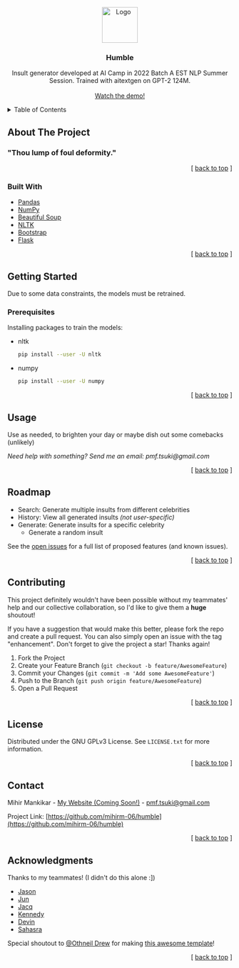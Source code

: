 <div id="top"></div>

<!-- PROJECT LOGO -->
<br />
<div align="center">
  <a href="https://github.com/mihirm-06/humble">
    <img src="https://static.wixstatic.com/media/12b467_a4ceef0f338c41c7885cb083ea36a00f~mv2_d_1742_1743_s_2.png/v1/fill/w_216,h_224,al_c,q_85,usm_0.66_1.00_0.01,enc_auto/ai%20camp%20logo.png" alt="Logo" width="80" height="80">
  </a>

<h3 align="center">Humble</h3>

  <p align="center">
    Insult generator developed at AI Camp in 2022 Batch A EST NLP Summer Session. Trained with aitextgen on GPT-2 124M.
    <br />
    <br />
    <a href="https://youtu.be/DzrT3VD3o4U">Watch the demo!</a>
  </p>
</div>



<!-- TABLE OF CONTENTS -->
<details>
  <summary>Table of Contents</summary>
  <ol>
    <li>
      <a href="#about-the-project">About The Project</a>
      <ul>
        <li><a href="#built-with">Built With</a></li>
      </ul>
    </li>
    <li>
      <a href="#getting-started">Getting Started</a>
      <ul>
        <li><a href="#prerequisites">Prerequisites</a></li>
      </ul>
    </li>
    <li><a href="#usage">Usage</a></li>
    <li><a href="#roadmap">Roadmap</a></li>
    <li><a href="#contributing">Contributing</a></li>
    <li><a href="#license">License</a></li>
    <li><a href="#contact">Contact</a></li>
    <li><a href="#acknowledgments">Acknowledgments</a></li>
  </ol>
</details>



<!-- ABOUT THE PROJECT -->
## About The Project

<h3>
  "Thou lump of foul deformity."
</h3>

<p align="right">[ <a href="#top">back to top</a> ]</p>



### Built With

* [Pandas](https://pandas.pydata.org)
* [NumPy](https://numpy.org)
* [Beautiful Soup](https://www.crummy.com/software/BeautifulSoup/)
* [NLTK](https://www.nltk.org)
* [Bootstrap](https://getbootstrap.com)
* [Flask](https://flask.palletsprojects.com)

<p align="right">[ <a href="#top">back to top</a> ]</p>

<!-- GETTING STARTED -->
## Getting Started

Due to some data constraints, the models must be retrained.

### Prerequisites

Installing packages to train the models: 
* nltk
  ```sh
  pip install --user -U nltk
  ```
* numpy
  ```sh
  pip install --user -U numpy
  ```

<p align="right">[ <a href="#top">back to top</a> ]</p>



<!-- USAGE EXAMPLES -->
## Usage

Use as needed, to brighten your day or maybe dish out some comebacks (unlikely)

_Need help with something? Send me an email: pmf.tsuki@gmail.com_

<p align="right">[ <a href="#top">back to top</a> ]</p>



<!-- ROADMAP -->
## Roadmap

- Search: Generate multiple insults from different celebrities
- History: View all generated insults _(not user-specific)_
- Generate: Generate insults for a specific celebrity
    - Generate a random insult

See the [open issues](https://github.com/mihirm-06/humble/issues) for a full list of proposed features (and known issues).

<p align="right">[ <a href="#top">back to top</a> ]</p>



<!-- CONTRIBUTING -->
## Contributing

This project definitely wouldn't have been possible without my teammates' help and our collective collaboration, so I'd like to give them a **huge** shoutout!

If you have a suggestion that would make this better, please fork the repo and create a pull request. You can also simply open an issue with the tag "enhancement".
Don't forget to give the project a star! Thanks again!

1. Fork the Project
2. Create your Feature Branch (`git checkout -b feature/AwesomeFeature`)
3. Commit your Changes (`git commit -m 'Add some AwesomeFeature'`)
4. Push to the Branch (`git push origin feature/AwesomeFeature`)
5. Open a Pull Request

<p align="right">[ <a href="#top">back to top</a> ]</p>



<!-- LICENSE -->
## License

Distributed under the GNU GPLv3 License. See `LICENSE.txt` for more information.

<p align="right">[ <a href="#top">back to top</a> ]</p>



<!-- CONTACT -->
## Contact

Mihir Mankikar - [My Website (Coming Soon!)](https://theuselessweb.com) - pmf.tsuki@gmail.com

Project Link: [https://github.com/mihirm-06/humble](https://github.com/mihirm-06/humble)

<p align="right">[ <a href="#top">back to top</a> ]</p>



<!-- ACKNOWLEDGMENTS -->
## Acknowledgments

Thanks to my teammates! (I didn't do this alone :])
* [Jason](https://github.com/Asonjay)
* [Jun](https://github.com/jspEclipse)
* [Jacq](https://github.com/PrincessRage13)
* [Kennedy](https://github.com/melodyremix)
* [Devin](https://github.com/MaroMashu)
* [Sahasra](https://github.com/#)

Special shoutout to [@Othneil Drew](https://github.com/othneildrew) for making [this awesome template](https://github.com/othneildrew/Best-README-Template)!

<p align="right">[ <a href="#top">back to top</a> ]</p>



<!-- MARKDOWN LINKS & IMAGES -->
<!-- https://www.markdownguide.org/basic-syntax/#reference-style-links -->
[contributors-shield]: https://img.shields.io/github/contributors/github_username/repo_name.svg?style=for-the-badge
[contributors-url]: https://github.com/github_username/repo_name/graphs/contributors
[forks-shield]: https://img.shields.io/github/forks/github_username/repo_name.svg?style=for-the-badge
[forks-url]: https://github.com/github_username/repo_name/network/members
[stars-shield]: https://img.shields.io/github/stars/github_username/repo_name.svg?style=for-the-badge
[stars-url]: https://github.com/github_username/repo_name/stargazers
[issues-shield]: https://img.shields.io/github/issues/github_username/repo_name.svg?style=for-the-badge
[issues-url]: https://github.com/github_username/repo_name/issues
[license-shield]: https://img.shields.io/github/license/github_username/repo_name.svg?style=for-the-badge
[license-url]: https://github.com/github_username/repo_name/blob/master/LICENSE.txt
[linkedin-shield]: https://img.shields.io/badge/-LinkedIn-black.svg?style=for-the-badge&logo=linkedin&colorB=555
[linkedin-url]: https://linkedin.com/in/linkedin_username
[product-screenshot]: images/screenshot.png
